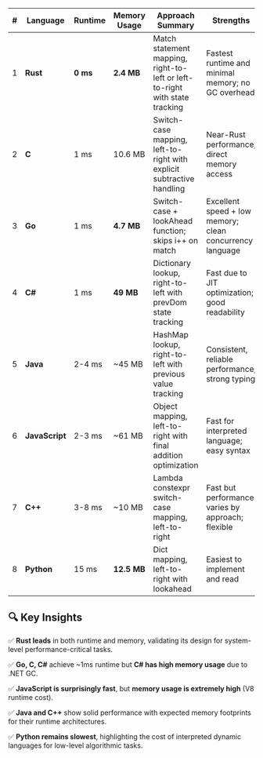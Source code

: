 | **#** | **Language** | **Runtime** | **Memory Usage** | **Approach Summary** | **Strengths** | **Trade-offs** |
| --- | --- | --- | --- | --- | --- | --- |
| 1 | **Rust** | **0 ms** | **2.4 MB** | Match statement mapping, right-to-left or left-to-right with state tracking | Fastest runtime and minimal memory; no GC overhead | Requires ownership and lifetime understanding |
| 2 | **C** | 1 ms | 10.6 MB | Switch-case mapping, left-to-right with explicit subtractive handling | Near-Rust performance; direct memory access | Manual memory management; verbose |
| 3 | **Go** | 1 ms | **4.7 MB** | Switch-case + lookAhead function; skips i++ on match | Excellent speed + low memory; clean concurrency language | Less flexible for complex pattern mapping |
| 4 | **C#** | 1 ms | **49 MB** | Dictionary lookup, right-to-left with prevDom state tracking | Fast due to JIT optimization; good readability | High memory usage due to .NET runtime and GC |
| 5 | **Java** | 2-4 ms | ~45 MB | HashMap lookup, right-to-left with previous value tracking | Consistent, reliable performance; strong typing | JVM memory overhead; slightly slower |
| 6 | **JavaScript** | 2-3 ms | ~61 MB | Object mapping, left-to-right with final addition optimization | Fast for interpreted language; easy syntax | Highest memory usage due to V8 runtime |
| 7 | **C++** | 3-8 ms | ~10 MB | Lambda constexpr switch-case mapping, left-to-right | Fast but performance varies by approach; flexible | More complex syntax; mixed performance based on implementation |
| 8 | **Python** | 15 ms | **12.5 MB** | Dict mapping, left-to-right with lookahead | Easiest to implement and read | Slowest runtime; interpreted and dynamic typing |

## 🔍 **Key Insights**

✅ **Rust leads** in both runtime and memory, validating its design for system-level performance-critical tasks.

✅ **Go, C, C#** achieve ~1ms runtime but **C# has high memory usage** due to .NET GC.

✅ **JavaScript is surprisingly fast**, but **memory usage is extremely high** (V8 runtime cost).

✅ **Java and C++** show solid performance with expected memory footprints for their runtime architectures.

✅ **Python remains slowest**, highlighting the cost of interpreted dynamic languages for low-level algorithmic tasks.